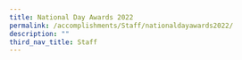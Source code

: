 ```yaml
---
title: National Day Awards 2022
permalink: /accomplishments/Staff/nationaldayawards2022/
description: ""
third_nav_title: Staff
---
```

